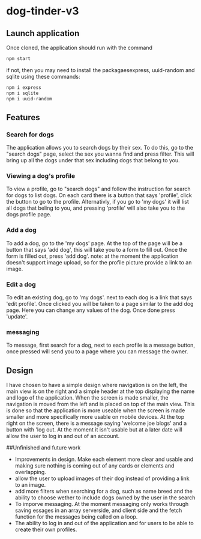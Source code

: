 # dog-tinder-v3
## Launch application
Once cloned, the application should run with the command
```sh
npm start
```
if not, then you may need to install the packagaesexpress, uuid-random and sqlite using these commands:
```sh
npm i express
npm i sqlite
npm i uuid-random
```

## Features
### Search for dogs
The application allows you to search dogs by their sex. To do this, go to the "search dogs" page, select the sex you wanna find and press filter.
This will bring up all the dogs under that sex including dogs that belong to you.

### Viewing a dog's profile
To view a profile, go to "search dogs" and follow the instruction for search for dogs to list dogs. On each card there is a button that says 'profile',
click the button to go to the profile. Alternativly, if you go to 'my dogs' it will list all dogs that beling to you, and pressing 'profile' will
also take you to the dogs profile page.

### Add a dog
To add a dog, go to the 'my dogs' page. At the top of the page will be a button that says 'add dog', this will take you to a form to fill out.
Once the form is filled out, press 'add dog'.
note: at the moment the application doesn't support image upload, so for the profile picture provide a link to an image.

### Edit a dog
To edit an existing dog, go to 'my dogs'. next to each dog is a link that says 'edit profile'. Once clicked you will be taken to a page similar to the
add dog page. Here you can change any values of the dog. Once done press 'update'.

### messaging
To message, first search for a dog, next to each profile is a message button, once pressed will send you to a page where you can message the owner.

## Design
I have chosen to have a simple design where navigation is on the left, the main view is on the right and a simple header at the top displaying the 
name and logo of the application. When the screen is made smaller, the navigation is moved from the left and is placed on top of the main view. This is
done so that the application is more useable when the screen is made smaller and more specifically more usable on mobile devices.
At the top right on the screen, there is a message saying 'welcome joe blogs' and a button with 'log out. At the moment it isn't usable but at a later date will allow
the user to log in and out of an account.

##Unfinished and future work

* Improvements in design. Make each element more clear and usable and making sure nothing is coming out of any cards or elements and overlapping.
* allow the user to upload images of their dog instead of providing a link to an image.
* add more filters when searching for a dog, such as name breed and the ability to choose wether to include dogs owned by the user in the search
* To imporve messaging. At the moment messaging only works through saving essages in an array serverside, and client side
and the fetch function for the messages being called on a loop.
* The ability to log in and out of the application and for users to be able to create their own profiles.

